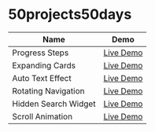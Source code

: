 # 50projects50days

|  Name | Demo |
| ------ | ------ |
| Progress Steps | [Live Demo](https://pipemalz.github.io/50projects50days/progress_steps/) |
| Expanding Cards | [Live Demo](https://pipemalz.github.io/50projects50days/expanding-cards/) |
| Auto Text Effect | [Live Demo](https://pipemalz.github.io/50projects50days/auto_text_effect/) |
| Rotating Navigation | [Live Demo](https://pipemalz.github.io/50projects50days/rotating_navigation/) |
| Hidden Search Widget | [Live Demo](https://pipemalz.github.io/50projects50days/hidden_search/) |
| Scroll Animation | [Live Demo](https://pipemalz.github.io/50projects50days/scroll_animation/) |